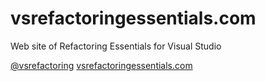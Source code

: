 # vsrefactoringessentials.com
Web site of Refactoring Essentials for Visual Studio

[@vsrefactoring](https://twitter.com/vsrefactoring)
[vsrefactoringessentials.com](http://vsrefactoringessentials.com/)
